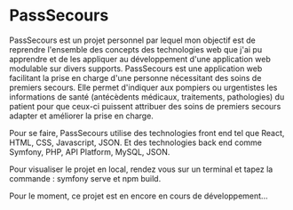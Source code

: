 # PassSecours

PassSecours est un projet personnel par lequel mon objectif est de reprendre l'ensemble des concepts des technologies web que j'ai pu apprendre et de les appliquer au développement d'une application web modulable sur divers supports. PassSecours est une application web facilitant la prise en charge d'une personne nécessitant des soins de premiers secours. Elle permet d'indiquer aux pompiers ou urgentistes les informations de santé (antécèdents médicaux, traitements, pathologies) du patient pour que ceux-ci puissent attribuer des soins de premiers secours adapter et améliorer la prise en charge. 

Pour se faire, PassSecours utilise des technologies front end tel que React, HTML, CSS, Javascript, JSON. Et des technologies back end comme Symfony, PHP, API Platform, MySQL, JSON.

Pour visualiser le projet en local, rendez vous sur un terminal et tapez la commande : symfony serve et npm build.

Pour le moment, ce projet est en encore en cours de développement...
